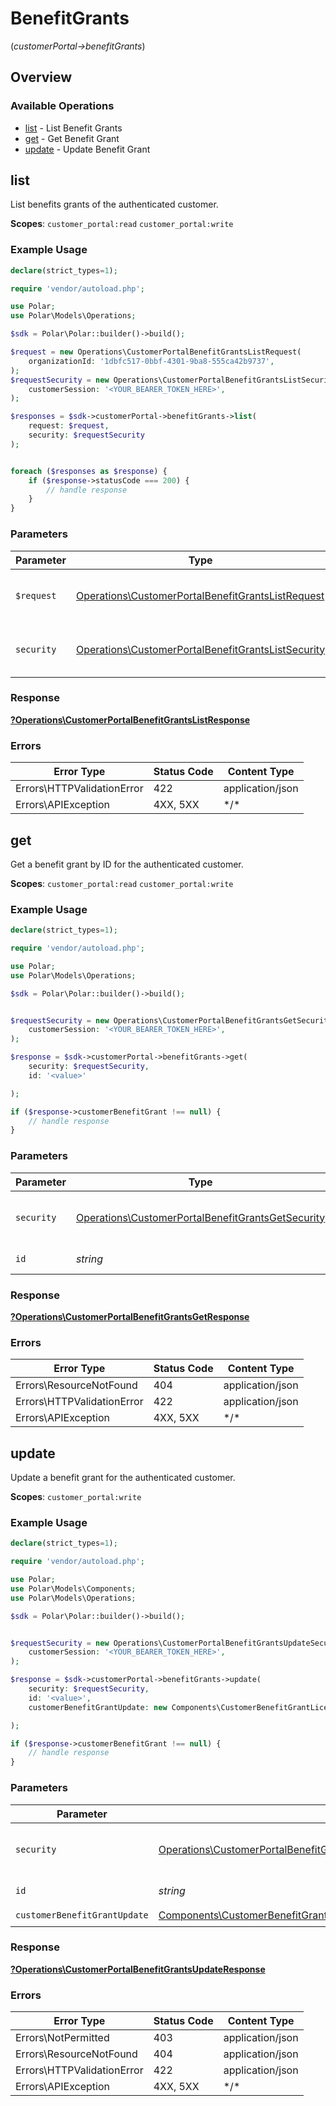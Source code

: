 # BenefitGrants
(*customerPortal->benefitGrants*)

## Overview

### Available Operations

* [list](#list) - List Benefit Grants
* [get](#get) - Get Benefit Grant
* [update](#update) - Update Benefit Grant

## list

List benefits grants of the authenticated customer.

**Scopes**: `customer_portal:read` `customer_portal:write`

### Example Usage

```php
declare(strict_types=1);

require 'vendor/autoload.php';

use Polar;
use Polar\Models\Operations;

$sdk = Polar\Polar::builder()->build();

$request = new Operations\CustomerPortalBenefitGrantsListRequest(
    organizationId: '1dbfc517-0bbf-4301-9ba8-555ca42b9737',
);
$requestSecurity = new Operations\CustomerPortalBenefitGrantsListSecurity(
    customerSession: '<YOUR_BEARER_TOKEN_HERE>',
);

$responses = $sdk->customerPortal->benefitGrants->list(
    request: $request,
    security: $requestSecurity
);


foreach ($responses as $response) {
    if ($response->statusCode === 200) {
        // handle response
    }
}
```

### Parameters

| Parameter                                                                                                                | Type                                                                                                                     | Required                                                                                                                 | Description                                                                                                              |
| ------------------------------------------------------------------------------------------------------------------------ | ------------------------------------------------------------------------------------------------------------------------ | ------------------------------------------------------------------------------------------------------------------------ | ------------------------------------------------------------------------------------------------------------------------ |
| `$request`                                                                                                               | [Operations\CustomerPortalBenefitGrantsListRequest](../../Models/Operations/CustomerPortalBenefitGrantsListRequest.md)   | :heavy_check_mark:                                                                                                       | The request object to use for the request.                                                                               |
| `security`                                                                                                               | [Operations\CustomerPortalBenefitGrantsListSecurity](../../Models/Operations/CustomerPortalBenefitGrantsListSecurity.md) | :heavy_check_mark:                                                                                                       | The security requirements to use for the request.                                                                        |

### Response

**[?Operations\CustomerPortalBenefitGrantsListResponse](../../Models/Operations/CustomerPortalBenefitGrantsListResponse.md)**

### Errors

| Error Type                 | Status Code                | Content Type               |
| -------------------------- | -------------------------- | -------------------------- |
| Errors\HTTPValidationError | 422                        | application/json           |
| Errors\APIException        | 4XX, 5XX                   | \*/\*                      |

## get

Get a benefit grant by ID for the authenticated customer.

**Scopes**: `customer_portal:read` `customer_portal:write`

### Example Usage

```php
declare(strict_types=1);

require 'vendor/autoload.php';

use Polar;
use Polar\Models\Operations;

$sdk = Polar\Polar::builder()->build();


$requestSecurity = new Operations\CustomerPortalBenefitGrantsGetSecurity(
    customerSession: '<YOUR_BEARER_TOKEN_HERE>',
);

$response = $sdk->customerPortal->benefitGrants->get(
    security: $requestSecurity,
    id: '<value>'

);

if ($response->customerBenefitGrant !== null) {
    // handle response
}
```

### Parameters

| Parameter                                                                                                              | Type                                                                                                                   | Required                                                                                                               | Description                                                                                                            |
| ---------------------------------------------------------------------------------------------------------------------- | ---------------------------------------------------------------------------------------------------------------------- | ---------------------------------------------------------------------------------------------------------------------- | ---------------------------------------------------------------------------------------------------------------------- |
| `security`                                                                                                             | [Operations\CustomerPortalBenefitGrantsGetSecurity](../../Models/Operations/CustomerPortalBenefitGrantsGetSecurity.md) | :heavy_check_mark:                                                                                                     | The security requirements to use for the request.                                                                      |
| `id`                                                                                                                   | *string*                                                                                                               | :heavy_check_mark:                                                                                                     | The benefit grant ID.                                                                                                  |

### Response

**[?Operations\CustomerPortalBenefitGrantsGetResponse](../../Models/Operations/CustomerPortalBenefitGrantsGetResponse.md)**

### Errors

| Error Type                 | Status Code                | Content Type               |
| -------------------------- | -------------------------- | -------------------------- |
| Errors\ResourceNotFound    | 404                        | application/json           |
| Errors\HTTPValidationError | 422                        | application/json           |
| Errors\APIException        | 4XX, 5XX                   | \*/\*                      |

## update

Update a benefit grant for the authenticated customer.

**Scopes**: `customer_portal:write`

### Example Usage

```php
declare(strict_types=1);

require 'vendor/autoload.php';

use Polar;
use Polar\Models\Components;
use Polar\Models\Operations;

$sdk = Polar\Polar::builder()->build();


$requestSecurity = new Operations\CustomerPortalBenefitGrantsUpdateSecurity(
    customerSession: '<YOUR_BEARER_TOKEN_HERE>',
);

$response = $sdk->customerPortal->benefitGrants->update(
    security: $requestSecurity,
    id: '<value>',
    customerBenefitGrantUpdate: new Components\CustomerBenefitGrantLicenseKeysUpdate()

);

if ($response->customerBenefitGrant !== null) {
    // handle response
}
```

### Parameters

| Parameter                                                                                                                                                                                                                                                                                                                                                    | Type                                                                                                                                                                                                                                                                                                                                                         | Required                                                                                                                                                                                                                                                                                                                                                     | Description                                                                                                                                                                                                                                                                                                                                                  |
| ------------------------------------------------------------------------------------------------------------------------------------------------------------------------------------------------------------------------------------------------------------------------------------------------------------------------------------------------------------ | ------------------------------------------------------------------------------------------------------------------------------------------------------------------------------------------------------------------------------------------------------------------------------------------------------------------------------------------------------------ | ------------------------------------------------------------------------------------------------------------------------------------------------------------------------------------------------------------------------------------------------------------------------------------------------------------------------------------------------------------ | ------------------------------------------------------------------------------------------------------------------------------------------------------------------------------------------------------------------------------------------------------------------------------------------------------------------------------------------------------------ |
| `security`                                                                                                                                                                                                                                                                                                                                                   | [Operations\CustomerPortalBenefitGrantsUpdateSecurity](../../Models/Operations/CustomerPortalBenefitGrantsUpdateSecurity.md)                                                                                                                                                                                                                                 | :heavy_check_mark:                                                                                                                                                                                                                                                                                                                                           | The security requirements to use for the request.                                                                                                                                                                                                                                                                                                            |
| `id`                                                                                                                                                                                                                                                                                                                                                         | *string*                                                                                                                                                                                                                                                                                                                                                     | :heavy_check_mark:                                                                                                                                                                                                                                                                                                                                           | The benefit grant ID.                                                                                                                                                                                                                                                                                                                                        |
| `customerBenefitGrantUpdate`                                                                                                                                                                                                                                                                                                                                 | [Components\CustomerBenefitGrantDiscordUpdate\|Components\CustomerBenefitGrantGitHubRepositoryUpdate\|Components\CustomerBenefitGrantDownloadablesUpdate\|Components\CustomerBenefitGrantLicenseKeysUpdate\|Components\CustomerBenefitGrantCustomUpdate\|Components\CustomerBenefitGrantMeterCreditUpdate](../../Models/Components/CustomerBenefitGrantUpdate.md) | :heavy_check_mark:                                                                                                                                                                                                                                                                                                                                           | N/A                                                                                                                                                                                                                                                                                                                                                          |

### Response

**[?Operations\CustomerPortalBenefitGrantsUpdateResponse](../../Models/Operations/CustomerPortalBenefitGrantsUpdateResponse.md)**

### Errors

| Error Type                 | Status Code                | Content Type               |
| -------------------------- | -------------------------- | -------------------------- |
| Errors\NotPermitted        | 403                        | application/json           |
| Errors\ResourceNotFound    | 404                        | application/json           |
| Errors\HTTPValidationError | 422                        | application/json           |
| Errors\APIException        | 4XX, 5XX                   | \*/\*                      |